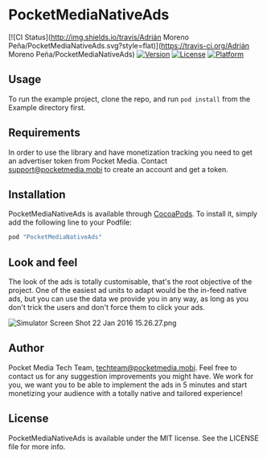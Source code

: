 # PocketMediaNativeAds

[![CI Status](http://img.shields.io/travis/Adrián Moreno Peña/PocketMediaNativeAds.svg?style=flat)](https://travis-ci.org/Adrián Moreno Peña/PocketMediaNativeAds)
[![Version](https://img.shields.io/cocoapods/v/PocketMediaNativeAds.svg?style=flat)](http://cocoapods.org/pods/PocketMediaNativeAds)
[![License](https://img.shields.io/cocoapods/l/PocketMediaNativeAds.svg?style=flat)](http://cocoapods.org/pods/PocketMediaNativeAds)
[![Platform](https://img.shields.io/cocoapods/p/PocketMediaNativeAds.svg?style=flat)](http://cocoapods.org/pods/PocketMediaNativeAds)

## Usage

To run the example project, clone the repo, and run `pod install` from the Example directory first.

## Requirements

In order to use the library and have monetization tracking you need to get an advertiser token from Pocket Media. Contact support@pocketmedia.mobi to create an account and get a token.

## Installation

PocketMediaNativeAds is available through [CocoaPods](http://cocoapods.org). To install
it, simply add the following line to your Podfile:

```ruby
pod "PocketMediaNativeAds"
```

## Look and feel

The look of the ads is totally customisable, that's the root objective of the project. One of the easiest ad units to adapt would be the in-feed native ads, but you can use the data we provide you in any way, as long as you don't trick the users and don't force them to click your ads.

![Simulator Screen Shot 22 Jan 2016 15.26.27.png](https://bitbucket.org/repo/46g5gL/images/3807516826-Simulator%20Screen%20Shot%2022%20Jan%202016%2015.26.27.png)

## Author

Pocket Media Tech Team, techteam@pocketmedia.mobi. Feel free to contact us for any suggestion improvements you might have. We work for you, we want you to be able to implement the ads in 5 minutes and start monetizing your audience with a totally native and tailored experience!

## License

PocketMediaNativeAds is available under the MIT license. See the LICENSE file for more info.
